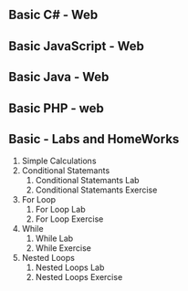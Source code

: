 <h2> Basic C# - Web </h2>
<h2> Basic JavaScript - Web </h2>
<h2> Basic Java - Web </h2>
<h2> Basic PHP - web </h2>
<h2> Basic - Labs and HomeWorks </h2>
<ol>
  <li>Simple Calculations</li>
  <li>Conditional Statemants<ol>
    <li>Conditional Statemants Lab</li>
    <li>Conditional Statemants Exercise</li>
  </ol>
  <li>For Loop<ol>
    <li>For Loop Lab</li>
    <li>For Loop Exercise</li>
  </ol>
  <li>While<ol>
    <li>While Lab</li>
    <li>While Exercise</li>
  </ol>
    <li>Nested Loops<ol>
    <li>Nested Loops Lab</li>
    <li>Nested Loops Exercise</li>
  </ol>
</ol>
